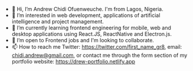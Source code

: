 - 👋 Hi, I’m Andrew Chidi Ofuenweuche. I'm from Lagos, Nigeria.
- 👀 I’m interested in web development, applications of artificial intelligence and project management.
- 🌱 I’m currently learning frontend engineering for mobile, web and desktop applications using React.JS, ReactNative and Electron.js. 
- 💞️ I’m open to Frontend jobs and I'm looking to collaborate.
- 📫 How to reach me Twitter: https://twitter.com/first_name_gr8, email: chidi.andrew@gmail.com, or contact me through the form section of my portfolio website: https://drew-portfolio.netlify.app 

<!---
drew-chidi/drew-chidi is a ✨ special ✨ repository because its `README.md` (this file) appears on your GitHub profile.
You can click the Preview link to take a look at your changes.
--->


<!-- [![trophy](https://github-profile-trophy.vercel.app/?username=drew-chidi)](https://github.com/ryo-ma/github-profile-trophy)
 -->

